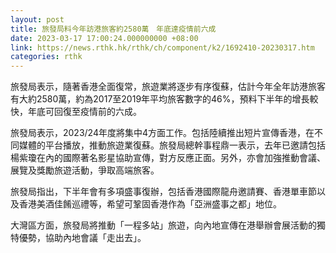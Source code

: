 ```yaml
---
layout: post
title: 旅發局料今年訪港旅客約2580萬　年底達疫情前六成
date: 2023-03-17 17:00:24.000000000 +08:00
link: https://news.rthk.hk/rthk/ch/component/k2/1692410-20230317.htm
categories: rthk
---
```


旅發局表示，隨著香港全面復常，旅遊業將逐步有序復蘇，估計今年全年訪港旅客有大約2580萬，約為2017至2019年平均旅客數字的46%，預料下半年的增長較快，年底可回復至疫情前的六成。

旅發局表示，2023/24年度將集中4方面工作。包括陸續推出短片宣傳香港，在不同媒體的平台播放，推動旅遊業復蘇。旅發局總幹事程鼎一表示，去年已邀請包括楊紫瓊在內的國際著名影星協助宣傳，對方反應正面。另外，亦會加強推動會議、展覽及獎勵旅遊活動，爭取高端旅客。

旅發局指出，下半年會有多項盛事復辦，包括香港國際龍舟邀請賽、香港單車節以及香港美酒佳餚巡禮等，希望可鞏固香港作為「亞洲盛事之都」地位。

大灣區方面，旅發局將推動「一程多站」旅遊，向內地宣傳在港舉辦會展活動的獨特優勢，協助內地會議「走出去」。

